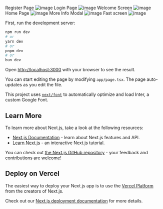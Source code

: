 
Register Page
![image](https://github.com/reven-solutions/netflix-clone/assets/150703987/140375e6-5423-4420-b5fc-106d87e6b497)
Login Page
![image](https://github.com/reven-solutions/netflix-clone/assets/150703987/8ef683fa-2875-4c49-80d8-682aa2e615a8)
Welcome Screen
![image](https://github.com/reven-solutions/netflix-clone/assets/150703987/ad255e6b-5cc4-4038-9dca-a44e8ad9b46a)
Home Page
![image](https://github.com/reven-solutions/netflix-clone/assets/150703987/67937358-ee08-413b-b135-66cc4f10d699)
More Info Modal
![image](https://github.com/reven-solutions/netflix-clone/assets/150703987/01157009-cf43-4835-9c9e-7ee163ad96ea)
Fast screen
![image](https://github.com/reven-solutions/netflix-clone/assets/150703987/8e77a0ea-6393-412e-a7ed-55c13b13c21d)


First, run the development server:

```bash
npm run dev
# or
yarn dev
# or
pnpm dev
# or
bun dev
```

Open [http://localhost:3000](http://localhost:3000) with your browser to see the result.

You can start editing the page by modifying `app/page.tsx`. The page auto-updates as you edit the file.

This project uses [`next/font`](https://nextjs.org/docs/basic-features/font-optimization) to automatically optimize and load Inter, a custom Google Font.

## Learn More

To learn more about Next.js, take a look at the following resources:

- [Next.js Documentation](https://nextjs.org/docs) - learn about Next.js features and API.
- [Learn Next.js](https://nextjs.org/learn) - an interactive Next.js tutorial.

You can check out [the Next.js GitHub repository](https://github.com/vercel/next.js/) - your feedback and contributions are welcome!

## Deploy on Vercel

The easiest way to deploy your Next.js app is to use the [Vercel Platform](https://vercel.com/new?utm_medium=default-template&filter=next.js&utm_source=create-next-app&utm_campaign=create-next-app-readme) from the creators of Next.js.

Check out our [Next.js deployment documentation](https://nextjs.org/docs/deployment) for more details.
